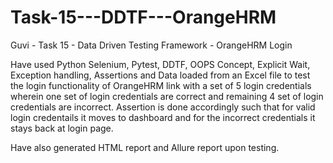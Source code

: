 # Task-15---DDTF---OrangeHRM
Guvi - Task 15 - Data Driven Testing Framework - OrangeHRM Login 

Have used Python Selenium, Pytest, DDTF, OOPS Concept, Explicit Wait, Exception handling, Assertions and Data loaded from an Excel file to test the login functionality of OrangeHRM link with a set of 5 login credentials wherein one set of login credentials are correct and remaining 4 set of login credentials are incorrect. Assertion is done accordingly such that for valid login credentails it moves to dashboard and for the incorrect credentials it stays back at login page.

Have also generated HTML report and Allure report upon testing.
